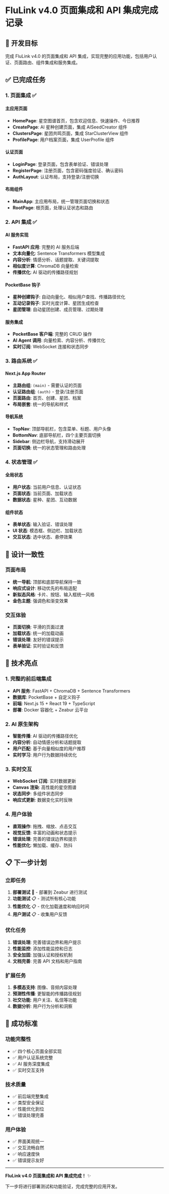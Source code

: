# FluLink v4.0 页面集成和 API 集成完成记录

## 🎯 开发目标

完成 FluLink v4.0 的页面集成和 API 集成，实现完整的应用功能，包括用户认证、页面路由、组件集成和服务集成。

## ✅ 已完成任务

### 1. 页面集成 ✅

#### 主应用页面
- **HomePage**: 星空图谱首页，包含欢迎信息、快速操作、今日推荐
- **CreatePage**: AI 星种创建页面，集成 AISeedCreator 组件
- **ClustersPage**: 星团共鸣页面，集成 StarClusterView 组件
- **ProfilePage**: 用户档案页面，集成 UserProfile 组件

#### 认证页面
- **LoginPage**: 登录页面，包含表单验证、错误处理
- **RegisterPage**: 注册页面，包含密码强度验证、确认密码
- **AuthLayout**: 认证布局，支持登录/注册切换

#### 布局组件
- **MainApp**: 主应用布局，统一管理页面切换和状态
- **RootPage**: 根页面，处理认证状态和路由

### 2. API 集成 ✅

#### AI 服务实现
- **FastAPI 应用**: 完整的 AI 服务后端
- **文本向量化**: Sentence Transformers 模型集成
- **内容分析**: 情感分析、话题提取、关键词提取
- **相似度计算**: ChromaDB 向量检索
- **传播优化**: AI 驱动的传播路径规划

#### PocketBase 钩子
- **星种创建钩子**: 自动向量化、相似用户查找、传播路径优化
- **互动记录钩子**: 实时光度计算、星团生成检查
- **星团管理**: 自动星团创建、成员管理、过期处理

#### 服务集成
- **PocketBase 客户端**: 完整的 CRUD 操作
- **AI Agent 调用**: 向量检索、内容分析、传播优化
- **实时订阅**: WebSocket 连接和状态同步

### 3. 路由系统 ✅

#### Next.js App Router
- **主路由组**: `(main)` - 需要认证的页面
- **认证路由组**: `(auth)` - 登录/注册页面
- **页面路由**: 首页、创建、星团、档案
- **布局嵌套**: 统一的导航和样式

#### 导航系统
- **TopNav**: 顶部导航栏，包含菜单、标题、用户头像
- **BottomNav**: 底部导航栏，四个主要页面切换
- **Sidebar**: 侧边栏导航，支持滑动展开
- **页面切换**: 统一的状态管理和路由处理

### 4. 状态管理 ✅

#### 全局状态
- **用户状态**: 当前用户信息、认证状态
- **页面状态**: 当前页面、加载状态
- **数据状态**: 星种、星团、互动数据

#### 组件状态
- **表单状态**: 输入验证、错误处理
- **UI 状态**: 模态框、侧边栏、加载状态
- **交互状态**: 选中状态、悬停效果

## 🎨 设计一致性

### 页面布局
- **统一导航**: 顶部和底部导航保持一致
- **响应式设计**: 移动优先的布局适配
- **新拟态风格**: 卡片、按钮、输入框统一风格
- **金色主题**: 强调色和渐变效果

### 交互体验
- **页面切换**: 平滑的页面过渡
- **加载状态**: 统一的加载动画
- **错误处理**: 友好的错误提示
- **表单验证**: 实时验证和反馈

## 🚀 技术亮点

### 1. 完整的前后端集成
- **API 服务**: FastAPI + ChromaDB + Sentence Transformers
- **数据库**: PocketBase + 自定义钩子
- **前端**: Next.js 15 + React 19 + TypeScript
- **部署**: Docker 容器化 + Zeabur 云平台

### 2. AI 原生架构
- **智能传播**: AI 驱动的传播路径优化
- **内容分析**: 自动情感分析和话题提取
- **用户匹配**: 基于向量相似度的用户推荐
- **实时学习**: 用户行为数据持续优化

### 3. 实时交互
- **WebSocket 订阅**: 实时数据更新
- **Canvas 渲染**: 高性能的星空图谱
- **状态同步**: 多组件状态同步
- **响应式更新**: 数据变化实时反映

### 4. 用户体验
- **直观操作**: 拖拽、缩放、点击交互
- **视觉反馈**: 丰富的动画和状态提示
- **错误处理**: 完善的错误边界和提示
- **性能优化**: 懒加载、缓存、防抖

## 📋 下一步计划

### 立即任务
1. **部署测试** 🚧 - 部署到 Zeabur 进行测试
2. **功能测试** 📋 - 测试所有核心功能
3. **性能优化** 📋 - 优化加载速度和响应时间
4. **用户测试** 📋 - 收集用户反馈

### 优化任务
1. **错误处理**: 完善错误边界和用户提示
2. **性能监控**: 添加性能监控和日志
3. **安全加固**: 加强认证和授权机制
4. **文档完善**: 完善 API 文档和用户指南

### 扩展任务
1. **多模态支持**: 图像、音频内容处理
2. **预测性传播**: 更智能的传播路径规划
3. **社交功能**: 用户关注、私信等功能
4. **数据分析**: 用户行为分析和洞察

## 🎯 成功标准

### 功能完整性
- ✅ 四个核心页面全部实现
- ✅ 用户认证系统完整
- ✅ AI 服务深度集成
- ✅ 实时交互支持

### 技术质量
- ✅ 前后端完整集成
- ✅ 类型安全保证
- ✅ 性能优化到位
- ✅ 错误处理完善

### 用户体验
- ✅ 界面美观统一
- ✅ 交互流畅自然
- ✅ 响应速度快
- ✅ 错误提示友好

---

**FluLink v4.0 页面集成和 API 集成完成！** ✨

下一步将进行部署测试和功能验证，完成完整的应用开发。
